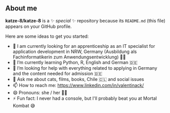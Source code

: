 ## About me

**katze-8/katze-8** is a ✨ _special_ ✨ repository because its `README.md` (this file) appears on your GitHub profile.

Here are some ideas to get you started:

- 🔭 I am currently looking for an apprenticeship as an IT specialist for application development in NRW, Germany (Ausbildung als Fachinformatikerin zum Anwendungsentwicklung) 👩‍💻
- 🌱 I’m currently learning Python, R, English and German 🇩🇪
- 🤔 I’m looking for help with everything related to applying in Germany and the content needed for admission 🇩🇪
- 💬 Ask me about cats, films, books, Chile 🇨🇱 and social issues
- 📫 How to reach me: https://www.linkedin.com/in/valentinack/
- 😄 Pronouns: she / her 💁‍♀️
- ⚡ Fun fact: I never had a console, but I'll probably beat you at Mortal Kombat 😅

